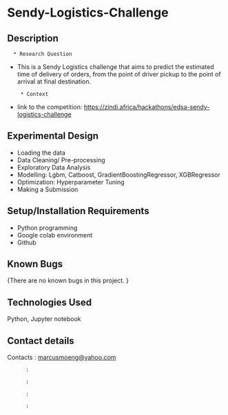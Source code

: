 # Sendy-Logistics-Challenge

## Description

      * Research Question
 
 * This is a Sendy Logistics challenge that aims to predict the estimated time of delivery of orders, from the point of driver pickup to the point of arrival at final destination.
 
        * Context
        
 * link to the competition: https://zindi.africa/hackathons/edsa-sendy-logistics-challenge
        

## Experimental Design

* Loading the data
* Data Cleaning/ Pre-processing
* Exploratory Data Analysis
* Modelling: Lgbm, Catboost, GradientBoostingRegressor, XGBRegressor
* Optimization: Hyperparameter Tuning
* Making a Submission


## Setup/Installation Requirements

* Python programming
* Google colab environment
* Github

## Known Bugs

{There are no known bugs in this project. }

## Technologies Used

Python, Jupyter notebook

## Contact details

 Contacts : marcusmoeng@yahoo.com
 
          :
          
          :
          
          :
          
          :
 
